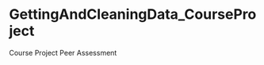 GettingAndCleaningData_CourseProject
====================================

Course Project Peer Assessment
